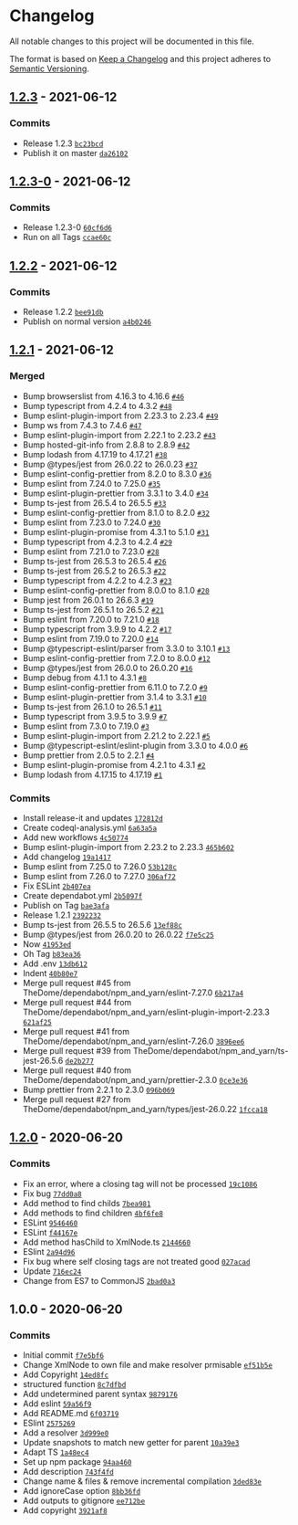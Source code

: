 # Changelog

All notable changes to this project will be documented in this file.

The format is based on [Keep a Changelog](https://keepachangelog.com/en/1.0.0/)
and this project adheres to [Semantic Versioning](https://semver.org/spec/v2.0.0.html).

## [1.2.3](https://github.com/TheDome/xmljs-sax/compare/1.2.3-0...1.2.3) - 2021-06-12

### Commits

- Release 1.2.3 [`bc23bcd`](https://github.com/TheDome/xmljs-sax/commit/bc23bcd4719586190c27a18a6ac8f1317ce8132e)
- Publish it on master [`da26102`](https://github.com/TheDome/xmljs-sax/commit/da26102b41b3ee6d6278f2f63ad308ff05b5f369)

## [1.2.3-0](https://github.com/TheDome/xmljs-sax/compare/1.2.2...1.2.3-0) - 2021-06-12

### Commits

- Release 1.2.3-0 [`60cf6d6`](https://github.com/TheDome/xmljs-sax/commit/60cf6d645eadfec003b4c3c33967d6040d13cc04)
- Run on all Tags [`ccae60c`](https://github.com/TheDome/xmljs-sax/commit/ccae60c2e36839264b2290963741cfa1441a71a5)

## [1.2.2](https://github.com/TheDome/xmljs-sax/compare/1.2.1...1.2.2) - 2021-06-12

### Commits

- Release 1.2.2 [`bee91db`](https://github.com/TheDome/xmljs-sax/commit/bee91db5e498eebff049d92e5f6d07c0c4eabdf4)
- Publish on normal version [`a4b0246`](https://github.com/TheDome/xmljs-sax/commit/a4b0246e79f68c30dab740952c0d8038366f6000)

## [1.2.1](https://github.com/TheDome/xmljs-sax/compare/1.2.0...1.2.1) - 2021-06-12

### Merged

- Bump browserslist from 4.16.3 to 4.16.6 [`#46`](https://github.com/TheDome/xmljs-sax/pull/46)
- Bump typescript from 4.2.4 to 4.3.2 [`#48`](https://github.com/TheDome/xmljs-sax/pull/48)
- Bump eslint-plugin-import from 2.23.3 to 2.23.4 [`#49`](https://github.com/TheDome/xmljs-sax/pull/49)
- Bump ws from 7.4.3 to 7.4.6 [`#47`](https://github.com/TheDome/xmljs-sax/pull/47)
- Bump eslint-plugin-import from 2.22.1 to 2.23.2 [`#43`](https://github.com/TheDome/xmljs-sax/pull/43)
- Bump hosted-git-info from 2.8.8 to 2.8.9 [`#42`](https://github.com/TheDome/xmljs-sax/pull/42)
- Bump lodash from 4.17.19 to 4.17.21 [`#38`](https://github.com/TheDome/xmljs-sax/pull/38)
- Bump @types/jest from 26.0.22 to 26.0.23 [`#37`](https://github.com/TheDome/xmljs-sax/pull/37)
- Bump eslint-config-prettier from 8.2.0 to 8.3.0 [`#36`](https://github.com/TheDome/xmljs-sax/pull/36)
- Bump eslint from 7.24.0 to 7.25.0 [`#35`](https://github.com/TheDome/xmljs-sax/pull/35)
- Bump eslint-plugin-prettier from 3.3.1 to 3.4.0 [`#34`](https://github.com/TheDome/xmljs-sax/pull/34)
- Bump ts-jest from 26.5.4 to 26.5.5 [`#33`](https://github.com/TheDome/xmljs-sax/pull/33)
- Bump eslint-config-prettier from 8.1.0 to 8.2.0 [`#32`](https://github.com/TheDome/xmljs-sax/pull/32)
- Bump eslint from 7.23.0 to 7.24.0 [`#30`](https://github.com/TheDome/xmljs-sax/pull/30)
- Bump eslint-plugin-promise from 4.3.1 to 5.1.0 [`#31`](https://github.com/TheDome/xmljs-sax/pull/31)
- Bump typescript from 4.2.3 to 4.2.4 [`#29`](https://github.com/TheDome/xmljs-sax/pull/29)
- Bump eslint from 7.21.0 to 7.23.0 [`#28`](https://github.com/TheDome/xmljs-sax/pull/28)
- Bump ts-jest from 26.5.3 to 26.5.4 [`#26`](https://github.com/TheDome/xmljs-sax/pull/26)
- Bump ts-jest from 26.5.2 to 26.5.3 [`#22`](https://github.com/TheDome/xmljs-sax/pull/22)
- Bump typescript from 4.2.2 to 4.2.3 [`#23`](https://github.com/TheDome/xmljs-sax/pull/23)
- Bump eslint-config-prettier from 8.0.0 to 8.1.0 [`#20`](https://github.com/TheDome/xmljs-sax/pull/20)
- Bump jest from 26.0.1 to 26.6.3 [`#19`](https://github.com/TheDome/xmljs-sax/pull/19)
- Bump ts-jest from 26.5.1 to 26.5.2 [`#21`](https://github.com/TheDome/xmljs-sax/pull/21)
- Bump eslint from 7.20.0 to 7.21.0 [`#18`](https://github.com/TheDome/xmljs-sax/pull/18)
- Bump typescript from 3.9.9 to 4.2.2 [`#17`](https://github.com/TheDome/xmljs-sax/pull/17)
- Bump eslint from 7.19.0 to 7.20.0 [`#14`](https://github.com/TheDome/xmljs-sax/pull/14)
- Bump @typescript-eslint/parser from 3.3.0 to 3.10.1 [`#13`](https://github.com/TheDome/xmljs-sax/pull/13)
- Bump eslint-config-prettier from 7.2.0 to 8.0.0 [`#12`](https://github.com/TheDome/xmljs-sax/pull/12)
- Bump @types/jest from 26.0.0 to 26.0.20 [`#16`](https://github.com/TheDome/xmljs-sax/pull/16)
- Bump debug from 4.1.1 to 4.3.1 [`#8`](https://github.com/TheDome/xmljs-sax/pull/8)
- Bump eslint-config-prettier from 6.11.0 to 7.2.0 [`#9`](https://github.com/TheDome/xmljs-sax/pull/9)
- Bump eslint-plugin-prettier from 3.1.4 to 3.3.1 [`#10`](https://github.com/TheDome/xmljs-sax/pull/10)
- Bump ts-jest from 26.1.0 to 26.5.1 [`#11`](https://github.com/TheDome/xmljs-sax/pull/11)
- Bump typescript from 3.9.5 to 3.9.9 [`#7`](https://github.com/TheDome/xmljs-sax/pull/7)
- Bump eslint from 7.3.0 to 7.19.0 [`#3`](https://github.com/TheDome/xmljs-sax/pull/3)
- Bump eslint-plugin-import from 2.21.2 to 2.22.1 [`#5`](https://github.com/TheDome/xmljs-sax/pull/5)
- Bump @typescript-eslint/eslint-plugin from 3.3.0 to 4.0.0 [`#6`](https://github.com/TheDome/xmljs-sax/pull/6)
- Bump prettier from 2.0.5 to 2.2.1 [`#4`](https://github.com/TheDome/xmljs-sax/pull/4)
- Bump eslint-plugin-promise from 4.2.1 to 4.3.1 [`#2`](https://github.com/TheDome/xmljs-sax/pull/2)
- Bump lodash from 4.17.15 to 4.17.19 [`#1`](https://github.com/TheDome/xmljs-sax/pull/1)

### Commits

- Install release-it and updates [`172812d`](https://github.com/TheDome/xmljs-sax/commit/172812d582ffc5607b6d2a226357f1fcd3685655)
- Create codeql-analysis.yml [`6a63a5a`](https://github.com/TheDome/xmljs-sax/commit/6a63a5a5031fce467ae7f536c39aeb8216a0ac02)
- Add new  workflows [`4c50774`](https://github.com/TheDome/xmljs-sax/commit/4c50774bca14e0a3023a35b7f9dfc6eeb6236bee)
- Bump eslint-plugin-import from 2.23.2 to 2.23.3 [`465b602`](https://github.com/TheDome/xmljs-sax/commit/465b6021dc66b97cc4a88fe2078b3ecef4dbbd88)
- Add changelog [`19a1417`](https://github.com/TheDome/xmljs-sax/commit/19a14177ce66faa42a7042e6a2d2ad924e1e85cb)
- Bump eslint from 7.25.0 to 7.26.0 [`53b128c`](https://github.com/TheDome/xmljs-sax/commit/53b128cb9a22bc7c4f9b07b3a4876a58ba5ea953)
- Bump eslint from 7.26.0 to 7.27.0 [`306af72`](https://github.com/TheDome/xmljs-sax/commit/306af72b928f189e4c7ecab805f42790f1d7a6f5)
- Fix ESLint [`2b407ea`](https://github.com/TheDome/xmljs-sax/commit/2b407eaa23ebb3020f077e4d2e3dfb1a36ed975e)
- Create dependabot.yml [`2b5097f`](https://github.com/TheDome/xmljs-sax/commit/2b5097f91c8d35101d359ac00131bcaff24ab166)
- Publish on Tag [`bae3afa`](https://github.com/TheDome/xmljs-sax/commit/bae3afa786f4115cc2649a7b52113255f2b237c1)
- Release 1.2.1 [`2392232`](https://github.com/TheDome/xmljs-sax/commit/239223240b661b326087524523cc372fac3466af)
- Bump ts-jest from 26.5.5 to 26.5.6 [`13ef88c`](https://github.com/TheDome/xmljs-sax/commit/13ef88c138f918faddd0e1d6546038647af52942)
- Bump @types/jest from 26.0.20 to 26.0.22 [`f7e5c25`](https://github.com/TheDome/xmljs-sax/commit/f7e5c25f0e06290e51da9474d05ee99f863ce725)
- Now [`41953ed`](https://github.com/TheDome/xmljs-sax/commit/41953edda7b738633154a70a59c196fb7509f602)
- Oh Tag [`b83ea36`](https://github.com/TheDome/xmljs-sax/commit/b83ea36c99cfa17b76650a98894f5414db6f3a96)
- Add .env [`13db612`](https://github.com/TheDome/xmljs-sax/commit/13db612476858403d1a5a6e2f130912f539638a5)
- Indent [`40b80e7`](https://github.com/TheDome/xmljs-sax/commit/40b80e7b6ffd53d5eb6ac8a46d9c518403c7d7e0)
- Merge pull request #45 from TheDome/dependabot/npm_and_yarn/eslint-7.27.0 [`6b217a4`](https://github.com/TheDome/xmljs-sax/commit/6b217a4803176651441a95c7362667c1ccf1f0f6)
- Merge pull request #44 from TheDome/dependabot/npm_and_yarn/eslint-plugin-import-2.23.3 [`621af25`](https://github.com/TheDome/xmljs-sax/commit/621af258a9fab8ccf9e584eab373b6109411cbc6)
- Merge pull request #41 from TheDome/dependabot/npm_and_yarn/eslint-7.26.0 [`3896ee6`](https://github.com/TheDome/xmljs-sax/commit/3896ee6328909487469165a3c1fd64cd1d3c301f)
- Merge pull request #39 from TheDome/dependabot/npm_and_yarn/ts-jest-26.5.6 [`de2b277`](https://github.com/TheDome/xmljs-sax/commit/de2b2778be345a4c18065fb758df959baa104088)
- Merge pull request #40 from TheDome/dependabot/npm_and_yarn/prettier-2.3.0 [`0ce3e36`](https://github.com/TheDome/xmljs-sax/commit/0ce3e3626fcaffadffc7676b33e87040822b3afc)
- Bump prettier from 2.2.1 to 2.3.0 [`096b069`](https://github.com/TheDome/xmljs-sax/commit/096b06901a41531ed5653634728ea6e27a24f85b)
- Merge pull request #27 from TheDome/dependabot/npm_and_yarn/types/jest-26.0.22 [`1fcca18`](https://github.com/TheDome/xmljs-sax/commit/1fcca180f4f9b9772e8dd0632a40a3d6eb4481c5)

## [1.2.0](https://github.com/TheDome/xmljs-sax/compare/1.0.0...1.2.0) - 2020-06-20

### Commits

- Fix an error, where a closing tag will not be processed [`19c1086`](https://github.com/TheDome/xmljs-sax/commit/19c1086fd26b96e44ae180efcef49245a425ae64)
- Fix bug [`77dd0a8`](https://github.com/TheDome/xmljs-sax/commit/77dd0a8eaab1e1c8d46847e4f5341c7fae711550)
- Add method to find childs [`7bea981`](https://github.com/TheDome/xmljs-sax/commit/7bea981f2537e7e4a03416ea931939c7cb990e95)
- Add methods to find children [`4bf6fe8`](https://github.com/TheDome/xmljs-sax/commit/4bf6fe805bfd27cd3cd5c14112d620ba673cea57)
- ESLint [`9546460`](https://github.com/TheDome/xmljs-sax/commit/95464600a799cd08f4966b7700dcac9a026adaf5)
- ESLint [`f44167e`](https://github.com/TheDome/xmljs-sax/commit/f44167ea4ce3ece665df86eb2686b57e3a706732)
- Add method hasChild to XmlNode.ts [`2144660`](https://github.com/TheDome/xmljs-sax/commit/214466027c5a37d14e023c25933548f295cbed39)
- ESlint [`2a94d96`](https://github.com/TheDome/xmljs-sax/commit/2a94d960ccb198a75e793a37cec1dae03619b7be)
- Fix bug where self closing tags are not treated good [`027acad`](https://github.com/TheDome/xmljs-sax/commit/027acad3fb759426c6cdb21239ca2b97b6103715)
- Update [`716ec24`](https://github.com/TheDome/xmljs-sax/commit/716ec24aa742ea8727424a5975ae937da30f16d7)
- Change from ES7 to CommonJS [`2bad0a3`](https://github.com/TheDome/xmljs-sax/commit/2bad0a3206fff1c633b081cab8423f25c6644a0d)

## 1.0.0 - 2020-06-20

### Commits

- Initial commit [`f7e5bf6`](https://github.com/TheDome/xmljs-sax/commit/f7e5bf648768af9f5b31127a50228e1d98d2d18c)
- Change XmlNode to own file and make resolver prmisable [`ef51b5e`](https://github.com/TheDome/xmljs-sax/commit/ef51b5e9c780161a531392eb0ff1cca80fc84046)
- Add Copyright [`14ed8fc`](https://github.com/TheDome/xmljs-sax/commit/14ed8fcb4a00e979ddb59e90f448c58a289f551e)
- structured function [`8c7dfbd`](https://github.com/TheDome/xmljs-sax/commit/8c7dfbd425c40dda4cd80c8fcd137f7c6b80efcb)
- Add undetermined parent syntax [`9879176`](https://github.com/TheDome/xmljs-sax/commit/9879176c11376c3b1be32201e824dddda42f5db4)
- Add eslint [`59a56f9`](https://github.com/TheDome/xmljs-sax/commit/59a56f9c98aa29ddb6f2f55bdc1e472d37b4eef6)
- Add README.md [`6f03719`](https://github.com/TheDome/xmljs-sax/commit/6f03719294c3c1441aa738156a96824e22a382fb)
- ESlint [`2575269`](https://github.com/TheDome/xmljs-sax/commit/2575269b5faa77c8316c117c5b55a24ec4427108)
- Add a resolver [`3d999e0`](https://github.com/TheDome/xmljs-sax/commit/3d999e0535ff35faec3ecce0c5312c4cb5e698c9)
- Update snapshots to match new getter for parent [`10a39e3`](https://github.com/TheDome/xmljs-sax/commit/10a39e3c9e66863a8ba600fbfb04aa855b82107a)
- Adapt TS [`1a48ec4`](https://github.com/TheDome/xmljs-sax/commit/1a48ec4d6d8fc89a08b8add5bd62a8cb85c56cea)
- Set up npm package [`94aa460`](https://github.com/TheDome/xmljs-sax/commit/94aa4603d2804393d33c13b33eeabcfaf544d3e2)
- Add description [`743f4fd`](https://github.com/TheDome/xmljs-sax/commit/743f4fd223033d05f31815de05fe544fa0777ee3)
- Change name & files & remove incremental compilation [`3ded83e`](https://github.com/TheDome/xmljs-sax/commit/3ded83e54f4c5d4aad4c72606d4fbb9bb5fb1aff)
- Add ignoreCase option [`8bb36fd`](https://github.com/TheDome/xmljs-sax/commit/8bb36fd06aada722661e6095464cd99275e78e40)
- Add outputs to gitignore [`ee712be`](https://github.com/TheDome/xmljs-sax/commit/ee712be03b000719f36a047ec82efd0e661bb01a)
- Add copyright [`3921af8`](https://github.com/TheDome/xmljs-sax/commit/3921af86e540d04bbd57048be53afb5ed3697b92)
